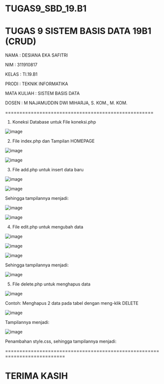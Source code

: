 # TUGAS9_SBD_19.B1
TUGAS 9 SISTEM BASIS DATA 19B1 (CRUD)
======================================

NAMA : DESIANA EKA SAFITRI

NIM : 311910817

KELAS : TI.19.B1

PRODI : TEKNIK INFORMATIKA

MATA KULIAH : SISTEM BASIS DATA

DOSEN : M NAJAMUDDIN DWI MIHARJA, S. KOM., M. KOM.

====================================================

1. Koneksi Database untuk File koneksi.php

![image](https://user-images.githubusercontent.com/81596251/124396974-1a5a5700-dd37-11eb-9e33-ec1528b47129.png)

2. File index.php dan Tampilan HOMEPAGE

![image](https://user-images.githubusercontent.com/81596251/124397018-60afb600-dd37-11eb-8aa9-d1d57bdd32ce.png)

![image](https://user-images.githubusercontent.com/81596251/124396919-af108500-dd36-11eb-9577-b06e4b0839f6.png)

3. File add.php untuk insert data baru

![image](https://user-images.githubusercontent.com/81596251/124397097-06fbbb80-dd38-11eb-974a-cf9306c1588f.png)

![image](https://user-images.githubusercontent.com/81596251/124397181-a3be5900-dd38-11eb-8f45-e054d1257af5.png)

Sehingga tampilannya menjadi:

![image](https://user-images.githubusercontent.com/81596251/124397212-d8321500-dd38-11eb-99f2-36ff941eb49a.png)

![image](https://user-images.githubusercontent.com/81596251/124397254-192a2980-dd39-11eb-8d07-afd5ec7fe6e7.png)

4. File edit.php untuk mengubah data

![image](https://user-images.githubusercontent.com/81596251/124397338-745c1c00-dd39-11eb-808e-cfcd6c71cb10.png)

![image](https://user-images.githubusercontent.com/81596251/124397385-b5543080-dd39-11eb-92f6-451886395102.png)

![image](https://user-images.githubusercontent.com/81596251/124397448-17ad3100-dd3a-11eb-9e7a-66e9454f3840.png)

Sehingga tampilannya menjadi:

![image](https://user-images.githubusercontent.com/81596251/124397674-92c31700-dd3b-11eb-9c4a-fcd8b0f5d135.png)

5. File delete.php untuk menghapus data

![image](https://user-images.githubusercontent.com/81596251/124397707-bdad6b00-dd3b-11eb-900b-be1c64344b8c.png)

Contoh: Menghapus 2 data pada tabel dengan meng-klik DELETE

![image](https://user-images.githubusercontent.com/81596251/124397833-7a073100-dd3c-11eb-919b-b29366bcea7b.png)

Tampilannya menjadi:

![image](https://user-images.githubusercontent.com/81596251/124397770-141aa980-dd3c-11eb-9332-3db7505b8551.png)

Penambahan style.css, sehingga tampilannya menjadi:


===========================================================================

# TERIMA KASIH #

